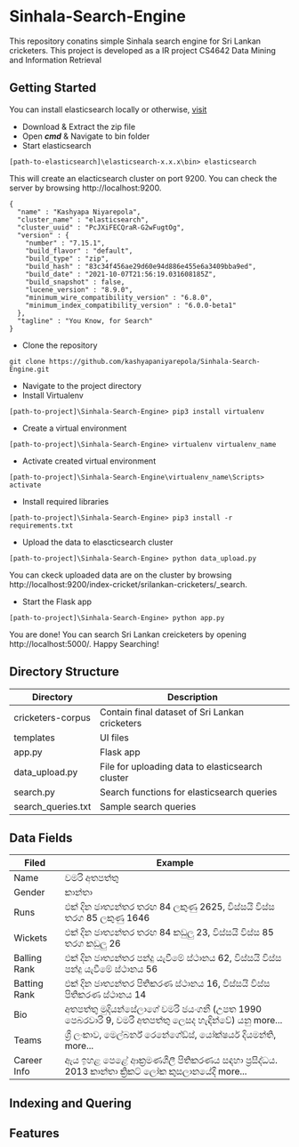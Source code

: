 # Sinhala-Search-Engine
This repository conatins simple Sinhala search engine for Sri Lankan cricketers. This project is developed as a IR project CS4642 Data Mining and Information Retrieval

## Getting Started
You can install elasticsearch locally or otherwise, [visit](https://www.elastic.co/guide/en/elasticsearch/reference/current/install-elasticsearch.html)
- Download & Extract the zip file
- Open ***cmd*** & Navigate to bin folder
- Start elasticsearch
```
[path-to-elasticsearch]\elasticsearch-x.x.x\bin> elasticsearch
```
This will create an elacticsearch cluster on port 9200. You can check the server by browsing http://localhost:9200.
```
{
  "name" : "Kashyapa Niyarepola",
  "cluster_name" : "elasticsearch",
  "cluster_uuid" : "PcJXiFECQraR-G2wFugtOg",
  "version" : {
    "number" : "7.15.1",
    "build_flavor" : "default",
    "build_type" : "zip",
    "build_hash" : "83c34f456ae29d60e94d886e455e6a3409bba9ed",
    "build_date" : "2021-10-07T21:56:19.031608185Z",
    "build_snapshot" : false,
    "lucene_version" : "8.9.0",
    "minimum_wire_compatibility_version" : "6.8.0",
    "minimum_index_compatibility_version" : "6.0.0-beta1"
  },
  "tagline" : "You Know, for Search"
}
```
- Clone the repository
```
git clone https://github.com/kashyapaniyarepola/Sinhala-Search-Engine.git
```
- Navigate to the project directory
- Install Virtualenv
```
[path-to-project]\Sinhala-Search-Engine> pip3 install virtualenv
```
- Create a virtual environment
```
[path-to-project]\Sinhala-Search-Engine> virtualenv virtualenv_name
```
- Activate created virtual environment
```
[path-to-project]\Sinhala-Search-Engine\virtualenv_name\Scripts> activate
```
- Install required libraries
```
[path-to-project]\Sinhala-Search-Engine> pip3 install -r requirements.txt
```
- Upload the data to elascticsearch cluster
```
[path-to-project]\Sinhala-Search-Engine> python data_upload.py
```
You can ckeck uploaded data are on the cluster by browsing http://localhost:9200/index-cricket/srilankan-cricketers/_search.
- Start the Flask app
```
[path-to-project]\Sinhala-Search-Engine> python app.py
```
You are done! You can search Sri Lankan creicketers by opening http://localhost:5000/. Happy Searching!

## Directory Structure
| Directory | Description |
| --- | --- |
| cricketers-corpus | Contain final dataset of Sri Lankan cricketers |
| templates | UI files |
| app.py | Flask app |
| data_upload.py | File for uploading data to elasticsearch cluster |
| search.py | Search functions for elasticsearch queries |
| search_queries.txt | Sample search queries |

## Data Fields
| Filed | Example |
| --- | --- |
| Name | චමරි අතපත්තු |
| Gender | කාන්තා |
| Runs | එක් දින ජාත්‍යන්තර තරඟ 84 ලකුණු 2625, විස්සයි විස්ස තරග 85 ලකුණු 1646 |
| Wickets | එක් දින ජාත්‍යන්තර තරඟ 84 කඩුලු 23, විස්සයි විස්ස 85 තරග කඩුලු 26 |
| Balling Rank | එක් දින ජාත්‍යන්තර පන්දු යැවීමේ ස්ථානය 62, විස්සයි විස්ස පන්දු යැවීමේ ස්ථානය 56 |
| Batting Rank | එක් දින ජාත්‍යන්තර පිතිකරණ ස්ථානය 16, විස්සයි විස්ස පිතිකරණ ස්ථානය 14 |
| Bio | අතපත්තු මුදියන්සේලාගේ චමරි ජයංගනී (උපත 1990 පෙබරවාරි 9, චමරි අතපත්තු ලෙසද හැඳින්වේ) යනු more... |
| Teams |ශ්‍රී ලංකාව, මෙල්බර්න් රෙනේගේඩ්ස්, යෝක්ෂයර් දියමන්ති, more... |
| Career Info | ඇය ඉහළ පෙළේ ආක්‍රමණශීලී පිතිකරණය සඳහා ප්‍රසිද්ධය. 2013 කාන්තා ක්‍රිකට් ලෝක කුසලානයේදී more... |

## Indexing and Quering

## Features
